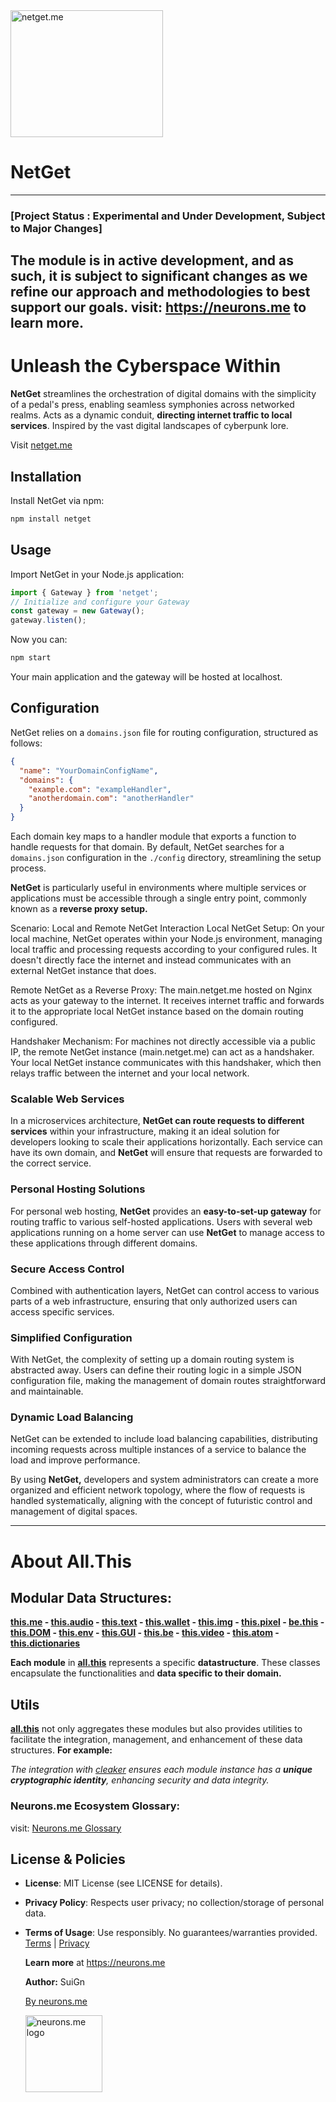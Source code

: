 <img src="https://suign.github.io/assets/imgs/netget.png" alt="netget.me" width="244" height="203">

# NetGet

-----------
### [Project Status : Experimental and Under Development, Subject to Major Changes]
The module is in active development, and as such, it is subject to significant changes as we refine our approach and methodologies to best support our goals.
visit: https://neurons.me to learn more.
----------

# Unleash the Cyberspace Within
**NetGet** streamlines the orchestration of digital domains with the simplicity of a pedal's press, enabling seamless symphonies across networked realms. Acts as a dynamic conduit, **directing internet traffic to local services**. Inspired by the vast digital landscapes of cyberpunk lore.

Visit [netget.me](https://netget.me)

## Installation
Install NetGet via npm:
```bash
npm install netget
```

## Usage
Import NetGet in your Node.js application:
```js
import { Gateway } from 'netget';
// Initialize and configure your Gateway
const gateway = new Gateway();
gateway.listen();
```

Now you can:
```bash
npm start
```

Your main application and the gateway will be hosted at localhost.

## Configuration
NetGet relies on a `domains.json` file for routing configuration, structured as follows:

```json
{
  "name": "YourDomainConfigName",
  "domains": {
    "example.com": "exampleHandler",
    "anotherdomain.com": "anotherHandler"
  }
}
```

Each domain key maps to a handler module that exports a function to handle requests for that domain.
By default, NetGet searches for a `domains.json` configuration in the `./config` directory, streamlining the setup process.

**NetGet** is particularly useful in environments where multiple services or applications must be accessible through a single entry point, commonly known as a **reverse proxy setup.**

Scenario: Local and Remote NetGet Interaction
Local NetGet Setup: On your local machine, NetGet operates within your Node.js environment, managing local traffic and processing requests according to your configured rules. It doesn't directly face the internet and instead communicates with an external NetGet instance that does.

Remote NetGet as a Reverse Proxy: The main.netget.me hosted on Nginx acts as your gateway to the internet. It receives internet traffic and forwards it to the appropriate local NetGet instance based on the domain routing configured.

Handshaker Mechanism: For machines not directly accessible via a public IP, the remote NetGet instance (main.netget.me) can act as a handshaker. Your local NetGet instance communicates with this handshaker, which then relays traffic between the internet and your local network.


### Scalable Web Services
In a microservices architecture, **NetGet can route requests to different services** within your infrastructure, making it an ideal solution for developers looking to scale their applications horizontally. Each service can have its own domain, and **NetGet** will ensure that requests are forwarded to the correct service.

### Personal Hosting Solutions
For personal web hosting, **NetGet** provides an **easy-to-set-up gateway** for routing traffic to various self-hosted applications. Users with several web applications running on a home server can use **NetGet** to manage access to these applications through different domains.

### Secure Access Control
Combined with authentication layers, NetGet can control access to various parts of a web infrastructure, ensuring that only authorized users can access specific services.

### Simplified Configuration
With NetGet, the complexity of setting up a domain routing system is abstracted away. Users can define their routing logic in a simple JSON configuration file, making the management of domain routes straightforward and maintainable.

### Dynamic Load Balancing
NetGet can be extended to include load balancing capabilities, distributing incoming requests across multiple instances of a service to balance the load and improve performance.

By using **NetGet,** developers and system administrators can create a more organized and efficient network topology, where the flow of requests is handled systematically, aligning with the concept of futuristic control and management of digital spaces.

----------

# About All.This

## Modular Data Structures:

**[this.me](https://suign.github.io/this.me)  - [this.audio](https://suign.github.io/this.audio) - [this.text](https://suign.github.io/this.text) - [this.wallet](https://suign.github.io/this.wallet) - [this.img](https://suign.github.io/this.img) - [this.pixel](https://suign.github.io/Pixels) - [be.this](https://suign.github.io/be.this) - [this.DOM](https://suign.github.io/this.DOM) - [this.env](https://suign.github.io/this.env/) - [this.GUI](https://suign.github.io/this.GUI) - [this.be](https://suign.github.io/this.be) - [this.video](https://suign.github.io/this.video) - [this.atom](https://suign.github.io/this.atom) - [this.dictionaries](https://suign.github.io/this.dictionaries/)**

**Each module** in **[all.this](https://neurons.me/all-this)** represents a specific **datastructure**. These classes encapsulate the functionalities and **data specific to their domain.**

## **Utils**

**[all.this](https://neurons.me/all-this)** not only aggregates these modules but also provides utilities to facilitate the integration, management, and enhancement of these data structures. **For example:**

*The integration with [cleaker](https://suign.github.io/cleaker/) ensures each module instance has a **unique cryptographic identity**, enhancing security and data integrity.*

### Neurons.me Ecosystem Glossary:

visit: [Neurons.me Glossary](https://suign.github.io/neurons.me/Glossary) 

## License & Policies

- **License**: MIT License (see LICENSE for details).

- **Privacy Policy**: Respects user privacy; no collection/storage of personal data.

- **Terms of Usage**: Use responsibly. No guarantees/warranties provided. [Terms](https://www.neurons.me/terms-of-use) | [Privacy](https://www.neurons.me/privacy-policy)

  **Learn more** at https://neurons.me

  **Author:** SuiGn

  [By neurons.me](https://neurons.me)

  <img src="https://suign.github.io/neurons.me/neurons_logo.png" alt="neurons.me logo" width="123" height="123" style="width123px; height:123px;">
